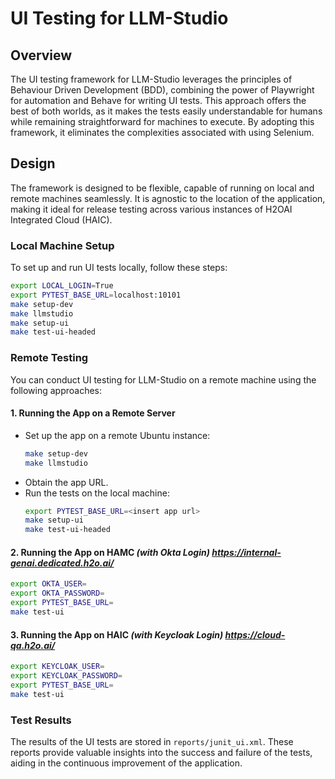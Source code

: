 # UI Testing for LLM-Studio
## Overview
The UI testing framework for LLM-Studio leverages the principles of Behaviour Driven Development (BDD), combining the power of Playwright for automation and Behave for writing UI tests. This approach offers the best of both worlds, as it makes the tests easily understandable for humans while remaining straightforward for machines to execute. By adopting this framework, it eliminates the complexities associated with using Selenium.

## Design
The framework is designed to be flexible, capable of running on local and remote machines seamlessly. It is agnostic to the location of the application, making it ideal for release testing across various instances of H2OAI Integrated Cloud (HAIC).

### Local Machine Setup
To set up and run UI tests locally, follow these steps:

```bash
export LOCAL_LOGIN=True
export PYTEST_BASE_URL=localhost:10101
make setup-dev
make llmstudio
make setup-ui
make test-ui-headed
```

### Remote Testing
You can conduct UI testing for LLM-Studio on a remote machine using the following approaches:

#### 1. **Running the App on a Remote Server**
  - Set up the app on a remote Ubuntu instance:
    ```bash
    make setup-dev
    make llmstudio
    ```
  - Obtain the app URL.
  - Run the tests on the local machine:
    ```bash
    export PYTEST_BASE_URL=<insert app url>
    make setup-ui
    make test-ui-headed
    ```
#### 2. **Running the App on HAMC** _(with Okta Login) https://internal-genai.dedicated.h2o.ai/_
  ```bash
  export OKTA_USER=
  export OKTA_PASSWORD=
  export PYTEST_BASE_URL=
  make test-ui
  ```

#### 3. **Running the App on HAIC** _(with Keycloak Login) https://cloud-qa.h2o.ai/_
  ```bash
  export KEYCLOAK_USER=
  export KEYCLOAK_PASSWORD=
  export PYTEST_BASE_URL=
  make test-ui
  ```

### Test Results
The results of the UI tests are stored in `reports/junit_ui.xml`. These reports provide valuable insights into the success and failure of the tests, aiding in the continuous improvement of the application.
